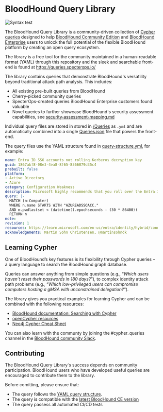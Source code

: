 # BloodHound Query Library 
![Syntax test](https://github.com/SpecterOps/BloodHoundQueryLibrary/actions/workflows/syntax.yml/badge.svg)

The BloodHound Query Library is a community-driven collection of [Cypher queries](https://support.bloodhoundenterprise.io/hc/en-us/articles/16721164740251) designed to help [BloodHound Community Edition](https://github.com/SpecterOps/BloodHound) and [BloodHound Enterprise](https://specterops.io/bloodhound-overview/) users to unlock the full potential of the flexible BloodHound platform by creating an open query ecosystem.

The library is a free tool for the community maintained in a human-readable format (YAML) through this repository and the sleek and searchable front-end is found at https://queries.specterops.io/

The library contains queries that demonstrate BloodHound's versatility beyond traditional attack path analysis. This includes:
- All existing pre-built queries from BloodHound
- Cherry-picked community queries
- SpecterOps-created queries BloodHound Enterprise customers found valuable
- Novel queries to further showcase BloodHound's security assessment capabilities, see [security-assessment-mapping.md](/docs/security-assessment-mapping.md)

Individual query files are stored in stored in [/Queries](/Queries/) as `.yml` and are automatically combined into a single  [Queries.json](/Queries.json) file that powers the front-end.

The query files use the YAML structure found in [query-structure.yml](/docs/query-structure.yml), for example:

```yaml
name: Entra ID SSO accounts not rolling Kerberos decryption key
guid: 1867abf8-08e3-4ea8-8f65-8366079d35c4
prebuilt: false
platform: 
- Active Directory
- Azure
category: Configuration Weakness
description: Microsoft highly recommends that you roll over the Entra ID SSO Kerberos decryption key at least every 30 days.
query: |-
  MATCH (n:Computer)
  WHERE n.name STARTS WITH "AZUREADSSOACC."
  AND n.pwdlastset < (datetime().epochseconds - (30 * 86400))
  RETURN n
note: 
revision: 1
resources: https://learn.microsoft.com/en-us/entra/identity/hybrid/connect/how-to-connect-sso-faq#how-can-i-roll-over-the-kerberos-decryption-key-of-the--azureadsso--computer-account-
acknowledgements: Martin Sohn Christensen, @martinsohndk
```

## Learning Cypher
One of BloodHound’s key features is its flexibility through Cypher queries – a query language to search the BloodHound graph database.

Queries can answer anything from simple questions (e.g., “*Which users haven’t reset their passwords in 180 days?*”), to complex identity attack path problems (e.g., “*Which low-privileged users can compromise computers hosting a gMSA with unconstrained delegation?*”).

The library gives you practical examples for learning Cypher and can be combined with the following resources:
- [BloodHound documentation: Searching with Cypher](https://support.bloodhoundenterprise.io/hc/en-us/articles/16721164740251)
- [openCypher resources](https://opencypher.org/resources/)
- [Neo4j Cypher Cheat Sheet](https://opencypher.org/resources/)

You can also learn with the communty by joining the #cypher_queries channel in the [BloodHound community Slack](https://support.bloodhoundenterprise.io/hc/en-us/articles/16730536907547).

## Contributing

The BloodHound Query Library's success depends on community participation. BloodHound users who have developed useful queries are encouraged to contribute them to the library.

Before comitting, please ensure that:
- The query follows the [YAML query structure](docs/query-structure.yml).
- The query is compatible with the [latest BloodHound CE version](https://github.com/SpecterOps/BloodHound)
- The query passess all automated CI/CD tests